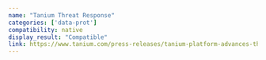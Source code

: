 ```yaml
---
name: "Tanium Threat Response"
categories: ['data-prot']
compatibility: native
display_result: "Compatible"
link: https://www.tanium.com/press-releases/tanium-platform-advances-threat-identification-capabilities-and-enhances-endpoint-reach/
---
```

